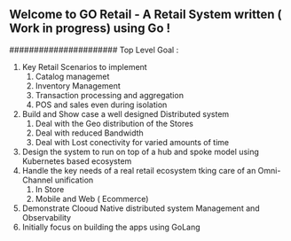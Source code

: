 ## Welcome to GO Retail - A Retail System written ( Work in progress) using Go !


######################
Top Level Goal : 

1. Key Retail Scenarios to implement
    1. Catalog managemet
    1. Inventory Management
    1. Transaction processing and aggregation
    1. POS and sales even during isolation
1. Build and Show case a well designed Distributed system
    1. Deal with the Geo distribution of the Stores
    1. Deal with reduced Bandwidth
    1. Deal with Lost conectivity for varied amounts of time
1. Design the system to run on top of a hub and spoke model using Kubernetes based ecosystem
1. Handle the key needs of a real retail ecosystem tking care of an Omni-Channel unification 
    1. In Store
    1. Mobile and Web ( Ecommerce)
1. Demonstrate Clooud Native distributed system Management and Observability
1. Initially focus on building the apps using GoLang

